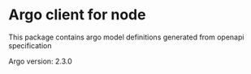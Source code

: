# Argo client for node

This package contains argo model definitions generated from openapi specification

Argo version: 2.3.0
